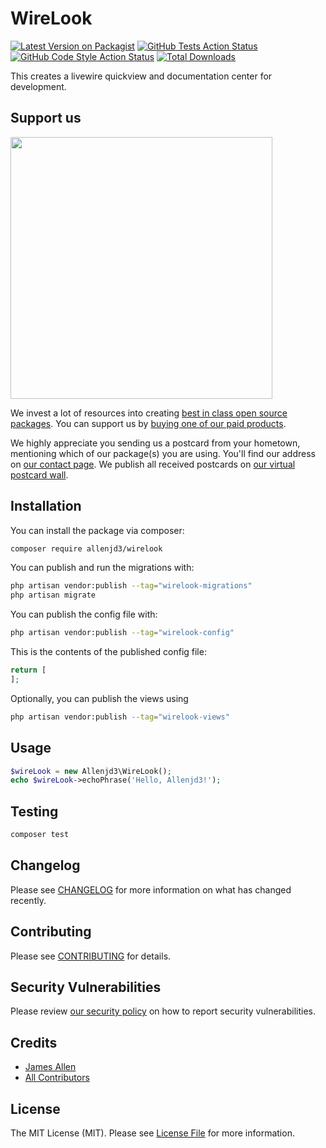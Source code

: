 # WireLook
[![Latest Version on Packagist](https://img.shields.io/packagist/v/allenjd3/wirelook.svg?style=flat-square)](https://packagist.org/packages/allenjd3/wirelook)
[![GitHub Tests Action Status](https://img.shields.io/github/actions/workflow/status/allenjd3/wirelook/run-tests.yml?branch=main&label=tests&style=flat-square)](https://github.com/allenjd3/wirelook/actions?query=workflow%3Arun-tests+branch%3Amain)
[![GitHub Code Style Action Status](https://img.shields.io/github/actions/workflow/status/allenjd3/wirelook/fix-php-code-style-issues.yml?branch=main&label=code%20style&style=flat-square)](https://github.com/allenjd3/wirelook/actions?query=workflow%3A"Fix+PHP+code+style+issues"+branch%3Amain)
[![Total Downloads](https://img.shields.io/packagist/dt/allenjd3/wirelook.svg?style=flat-square)](https://packagist.org/packages/allenjd3/wirelook)

This creates a livewire quickview and documentation center for development.

## Support us

[<img src="https://github-ads.s3.eu-central-1.amazonaws.com/WireLook.jpg?t=1" width="419px" />](https://spatie.be/github-ad-click/WireLook)

We invest a lot of resources into creating [best in class open source packages](https://spatie.be/open-source). You can support us by [buying one of our paid products](https://spatie.be/open-source/support-us).

We highly appreciate you sending us a postcard from your hometown, mentioning which of our package(s) you are using. You'll find our address on [our contact page](https://spatie.be/about-us). We publish all received postcards on [our virtual postcard wall](https://spatie.be/open-source/postcards).

## Installation

You can install the package via composer:

```bash
composer require allenjd3/wirelook
```

You can publish and run the migrations with:

```bash
php artisan vendor:publish --tag="wirelook-migrations"
php artisan migrate
```

You can publish the config file with:

```bash
php artisan vendor:publish --tag="wirelook-config"
```

This is the contents of the published config file:

```php
return [
];
```

Optionally, you can publish the views using

```bash
php artisan vendor:publish --tag="wirelook-views"
```

## Usage

```php
$wireLook = new Allenjd3\WireLook();
echo $wireLook->echoPhrase('Hello, Allenjd3!');
```

## Testing

```bash
composer test
```

## Changelog

Please see [CHANGELOG](CHANGELOG.md) for more information on what has changed recently.

## Contributing

Please see [CONTRIBUTING](CONTRIBUTING.md) for details.

## Security Vulnerabilities

Please review [our security policy](../../security/policy) on how to report security vulnerabilities.

## Credits

- [James Allen](https://github.com/allenjd3)
- [All Contributors](../../contributors)

## License

The MIT License (MIT). Please see [License File](LICENSE.md) for more information.

